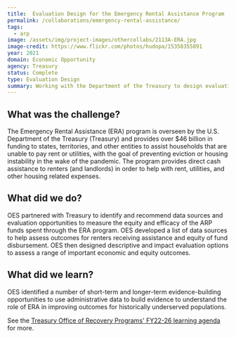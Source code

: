 ```yaml
---
title:  Evaluation Design for the Emergency Rental Assistance Program
permalink: /collaborations/emergency-rental-assistance/
tags:
  - arp
image: /assets/img/project-images/othercollabs/2113A-ERA.jpg
image-credit: https://www.flickr.com/photos/hudopa/15358355891
year: 2021
domain: Economic Opportunity
agency: Treasury
status: Complete
type: Evaluation Design
summary: Working with the Department of the Treasury to design evaluations of a rental assistance program.
---
```

## What was the challenge? 

The Emergency Rental Assistance (ERA) program is overseen by the U.S. Department of the Treasury (Treasury) and provides over $46 billion in funding to states, territories, and other entities to assist households that are unable to pay rent or utilities, with the goal of preventing eviction or housing instability in the wake of the pandemic. The program provides direct cash assistance to renters (and landlords) in order to help with rent, utilities, and other housing related expenses.

## What did we do? 

OES partnered with Treasury to identify and recommend data sources and evaluation opportunities to measure the equity and efficacy of the ARP funds spent through the ERA program. OES developed a list of data sources to help assess outcomes for renters receiving assistance and equity of fund disbursement. OES then designed descriptive and impact evaluation options to assess a range of important economic and equity outcomes. 

## What did we learn?

OES identified a number of short-term and longer-term evidence-building opportunities to use administrative data to build evidence to understand the role of ERA in improving outcomes for historically underserved populations.

See the <a class="usa-link usa-link--external" href="https://home.treasury.gov/system/files/136/ORP-Learning-Agenda-Draft-2023.pdf">Treasury Office of Recovery Programs' FY22-26 learning agenda</a> for more.
